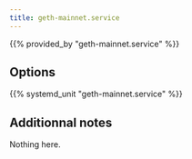```yaml
---
title: geth-mainnet.service
---
```


{{% provided_by "geth-mainnet.service" %}}

## Options

{{% systemd_unit "geth-mainnet.service" %}}

## Additionnal notes

Nothing here.